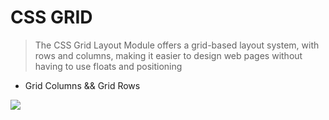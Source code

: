 # CSS GRID

> The CSS Grid Layout Module offers a grid-based layout system, with rows and columns, making it easier to design web pages without having to use floats and positioning

* Grid Columns && Grid Rows


![](https://www.w3schools.com/css/grid_lines.png)

